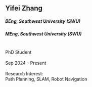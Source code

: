 ## Yifei Zhang
##### BEng, Southwest University (SWU)
##### MEng, Southwest University (SWU)

<div align="justify">
<br/>PhD Student
<br/><br/>
Sep 2024 - Present
<br/><br/>
Research Interest: <br/>
Path Planning, SLAM, Robot Navigation
</div>

